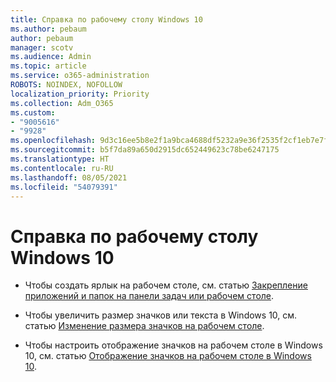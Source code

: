 ```yaml
---
title: Справка по рабочему столу Windows 10
ms.author: pebaum
author: pebaum
manager: scotv
ms.audience: Admin
ms.topic: article
ms.service: o365-administration
ROBOTS: NOINDEX, NOFOLLOW
localization_priority: Priority
ms.collection: Adm_O365
ms.custom:
- "9005616"
- "9928"
ms.openlocfilehash: 9d3c16ee5b8e2f1a9bca4688df5232a9e36f2535f2cf1eb7e7fa3f64c5e674ec
ms.sourcegitcommit: b5f7da89a650d2915dc652449623c78be6247175
ms.translationtype: HT
ms.contentlocale: ru-RU
ms.lasthandoff: 08/05/2021
ms.locfileid: "54079391"
---
```

# <a name="get-help-with-windows-10-desktop"></a>Справка по рабочему столу Windows 10

- Чтобы создать ярлык на рабочем столе, см. статью [Закрепление приложений и папок на панели задач или рабочем столе](https://support.microsoft.com/windows/pin-apps-and-folders-to-the-desktop-or-taskbar-f3c749fb-e298-4cf1-adda-7fd635df6bb0).

- Чтобы увеличить размер значков или текста в Windows 10, см. статью [Изменение размера значков на рабочем столе](https://support.microsoft.com/windows/change-the-size-of-your-desktop-icons-85a9d341-2a4f-3d96-c796-ae116a187211).

- Чтобы настроить отображение значков на рабочем столе в Windows 10, см. статью [Отображение значков на рабочем столе в Windows 10](https://support.microsoft.com/windows/show-desktop-icons-in-windows-10-c13270f0-3812-c71d-f27e-29aa32588b20).